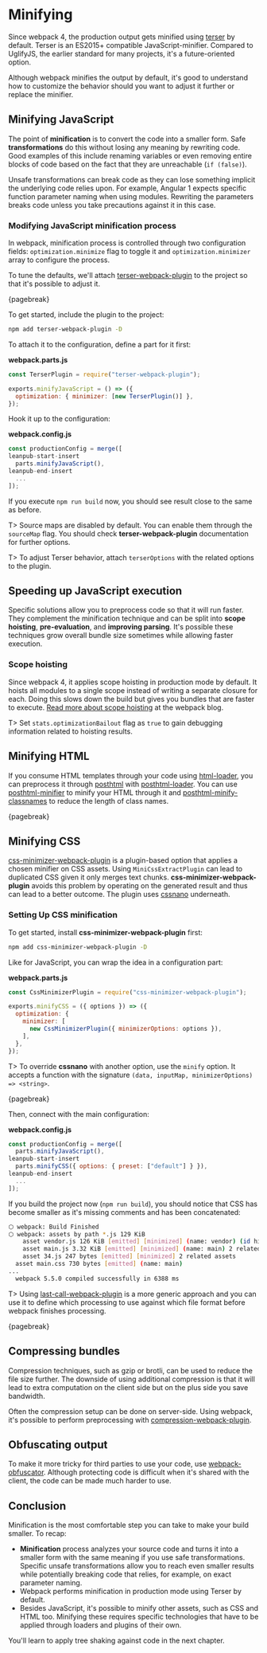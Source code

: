 # Minifying

Since webpack 4, the production output gets minified using [terser](https://www.npmjs.com/package/terser) by default. Terser is an ES2015+ compatible JavaScript-minifier. Compared to UglifyJS, the earlier standard for many projects, it's a future-oriented option.

Although webpack minifies the output by default, it's good to understand how to customize the behavior should you want to adjust it further or replace the minifier.

## Minifying JavaScript

The point of **minification** is to convert the code into a smaller form. Safe **transformations** do this without losing any meaning by rewriting code. Good examples of this include renaming variables or even removing entire blocks of code based on the fact that they are unreachable (`if (false)`).

Unsafe transformations can break code as they can lose something implicit the underlying code relies upon. For example, Angular 1 expects specific function parameter naming when using modules. Rewriting the parameters breaks code unless you take precautions against it in this case.

### Modifying JavaScript minification process

In webpack, minification process is controlled through two configuration fields: `optimization.minimize` flag to toggle it and `optimization.minimizer` array to configure the process.

To tune the defaults, we'll attach [terser-webpack-plugin](https://www.npmjs.com/package/terser-webpack-plugin) to the project so that it's possible to adjust it.

{pagebreak}

To get started, include the plugin to the project:

```bash
npm add terser-webpack-plugin -D
```

To attach it to the configuration, define a part for it first:

**webpack.parts.js**

```javascript
const TerserPlugin = require("terser-webpack-plugin");

exports.minifyJavaScript = () => ({
  optimization: { minimizer: [new TerserPlugin()] },
});
```

Hook it up to the configuration:

**webpack.config.js**

```javascript
const productionConfig = merge([
leanpub-start-insert
  parts.minifyJavaScript(),
leanpub-end-insert
  ...
]);
```

If you execute `npm run build` now, you should see result close to the same as before.

T> Source maps are disabled by default. You can enable them through the `sourceMap` flag. You should check **terser-webpack-plugin** documentation for further options.

T> To adjust Terser behavior, attach `terserOptions` with the related options to the plugin.

## Speeding up JavaScript execution

Specific solutions allow you to preprocess code so that it will run faster. They complement the minification technique and can be split into **scope hoisting**, **pre-evaluation**, and **improving parsing**. It's possible these techniques grow overall bundle size sometimes while allowing faster execution.

### Scope hoisting

Since webpack 4, it applies scope hoisting in production mode by default. It hoists all modules to a single scope instead of writing a separate closure for each. Doing this slows down the build but gives you bundles that are faster to execute. [Read more about scope hoisting](https://medium.com/webpack/brief-introduction-to-scope-hoisting-in-webpack-8435084c171f) at the webpack blog.

T> Set `stats.optimizationBailout` flag as `true` to gain debugging information related to hoisting results.

## Minifying HTML

If you consume HTML templates through your code using [html-loader](https://www.npmjs.com/package/html-loader), you can preprocess it through [posthtml](https://www.npmjs.com/package/posthtml) with [posthtml-loader](https://www.npmjs.com/package/posthtml-loader). You can use [posthtml-minifier](https://www.npmjs.com/package/posthtml-minifier) to minify your HTML through it and [posthtml-minify-classnames](https://www.npmjs.com/package/posthtml-minify-classnames) to reduce the length of class names.

{pagebreak}

## Minifying CSS

[css-minimizer-webpack-plugin](https://www.npmjs.com/package/css-minimizer-webpack-plugin) is a plugin-based option that applies a chosen minifier on CSS assets. Using `MiniCssExtractPlugin` can lead to duplicated CSS given it only merges text chunks. **css-minimizer-webpack-plugin** avoids this problem by operating on the generated result and thus can lead to a better outcome. The plugin uses [cssnano](http://cssnano.co/) underneath.

### Setting Up CSS minification

To get started, install **css-minimizer-webpack-plugin** first:

```bash
npm add css-minimizer-webpack-plugin -D
```

Like for JavaScript, you can wrap the idea in a configuration part:

**webpack.parts.js**

```javascript
const CssMinimizerPlugin = require("css-minimizer-webpack-plugin");

exports.minifyCSS = ({ options }) => ({
  optimization: {
    minimizer: [
      new CssMinimizerPlugin({ minimizerOptions: options }),
    ],
  },
});
```

T> To override **cssnano** with another option, use the `minify` option. It accepts a function with the signature `(data, inputMap, minimizerOptions) => <string>`.

{pagebreak}

Then, connect with the main configuration:

**webpack.config.js**

```javascript
const productionConfig = merge([
  parts.minifyJavaScript(),
leanpub-start-insert
  parts.minifyCSS({ options: { preset: ["default"] } }),
leanpub-end-insert
  ...
]);
```

If you build the project now (`npm run build`), you should notice that CSS has become smaller as it's missing comments and has been concatenated:

```bash
⬡ webpack: Build Finished
⬡ webpack: assets by path *.js 129 KiB
    asset vendor.js 126 KiB [emitted] [minimized] (name: vendor) (id hint: commons) 2 related assets
    asset main.js 3.32 KiB [emitted] [minimized] (name: main) 2 related assets
    asset 34.js 247 bytes [emitted] [minimized] 2 related assets
  asset main.css 730 bytes [emitted] (name: main)
...
  webpack 5.5.0 compiled successfully in 6388 ms

```

T> Using [last-call-webpack-plugin](https://www.npmjs.com/package/last-call-webpack-plugin) is a more generic approach and you can use it to define which processing to use against which file format before webpack finishes processing.

{pagebreak}

## Compressing bundles

Compression techniques, such as gzip or brotli, can be used to reduce the file size further. The downside of using additional compression is that it will lead to extra computation on the client side but on the plus side you save bandwidth.

Often the compression setup can be done on server-side. Using webpack, it's possible to perform preprocessing with [compression-webpack-plugin](https://www.npmjs.com/package/compression-webpack-plugin).

## Obfuscating output

To make it more tricky for third parties to use your code, use [webpack-obfuscator](https://www.npmjs.com/package/webpack-obfuscator). Although protecting code is difficult when it's shared with the client, the code can be made much harder to use.

## Conclusion

Minification is the most comfortable step you can take to make your build smaller. To recap:

- **Minification** process analyzes your source code and turns it into a smaller form with the same meaning if you use safe transformations. Specific unsafe transformations allow you to reach even smaller results while potentially breaking code that relies, for example, on exact parameter naming.
- Webpack performs minification in production mode using Terser by default.
- Besides JavaScript, it's possible to minify other assets, such as CSS and HTML too. Minifying these requires specific technologies that have to be applied through loaders and plugins of their own.

You'll learn to apply tree shaking against code in the next chapter.
